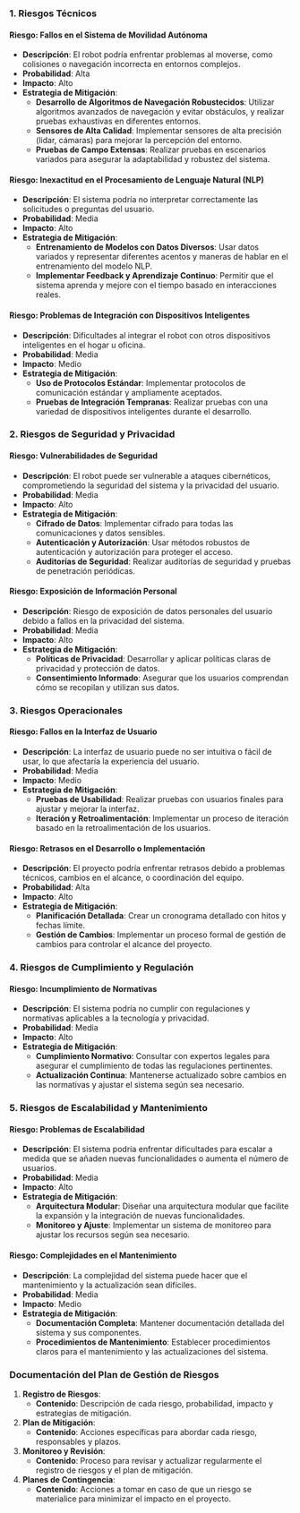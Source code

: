 ### **1. Riesgos Técnicos**

#### **Riesgo: Fallos en el Sistema de Movilidad Autónoma**

- **Descripción**: El robot podría enfrentar problemas al moverse, como colisiones o navegación incorrecta en entornos complejos.
- **Probabilidad**: Alta
- **Impacto**: Alto
- **Estrategia de Mitigación**:
  - **Desarrollo de Algoritmos de Navegación Robustecidos**: Utilizar algoritmos avanzados de navegación y evitar obstáculos, y realizar pruebas exhaustivas en diferentes entornos.
  - **Sensores de Alta Calidad**: Implementar sensores de alta precisión (lidar, cámaras) para mejorar la percepción del entorno.
  - **Pruebas de Campo Extensas**: Realizar pruebas en escenarios variados para asegurar la adaptabilidad y robustez del sistema.

#### **Riesgo: Inexactitud en el Procesamiento de Lenguaje Natural (NLP)**

- **Descripción**: El sistema podría no interpretar correctamente las solicitudes o preguntas del usuario.
- **Probabilidad**: Media
- **Impacto**: Alto
- **Estrategia de Mitigación**:
  - **Entrenamiento de Modelos con Datos Diversos**: Usar datos variados y representar diferentes acentos y maneras de hablar en el entrenamiento del modelo NLP.
  - **Implementar Feedback y Aprendizaje Continuo**: Permitir que el sistema aprenda y mejore con el tiempo basado en interacciones reales.

#### **Riesgo: Problemas de Integración con Dispositivos Inteligentes**

- **Descripción**: Dificultades al integrar el robot con otros dispositivos inteligentes en el hogar u oficina.
- **Probabilidad**: Media
- **Impacto**: Medio
- **Estrategia de Mitigación**:
  - **Uso de Protocolos Estándar**: Implementar protocolos de comunicación estándar y ampliamente aceptados.
  - **Pruebas de Integración Tempranas**: Realizar pruebas con una variedad de dispositivos inteligentes durante el desarrollo.

### **2. Riesgos de Seguridad y Privacidad**

#### **Riesgo: Vulnerabilidades de Seguridad**

- **Descripción**: El robot puede ser vulnerable a ataques cibernéticos, comprometiendo la seguridad del sistema y la privacidad del usuario.
- **Probabilidad**: Media
- **Impacto**: Alto
- **Estrategia de Mitigación**:
  - **Cifrado de Datos**: Implementar cifrado para todas las comunicaciones y datos sensibles.
  - **Autenticación y Autorización**: Usar métodos robustos de autenticación y autorización para proteger el acceso.
  - **Auditorías de Seguridad**: Realizar auditorías de seguridad y pruebas de penetración periódicas.

#### **Riesgo: Exposición de Información Personal**

- **Descripción**: Riesgo de exposición de datos personales del usuario debido a fallos en la privacidad del sistema.
- **Probabilidad**: Media
- **Impacto**: Alto
- **Estrategia de Mitigación**:
  - **Políticas de Privacidad**: Desarrollar y aplicar políticas claras de privacidad y protección de datos.
  - **Consentimiento Informado**: Asegurar que los usuarios comprendan cómo se recopilan y utilizan sus datos.

### **3. Riesgos Operacionales**

#### **Riesgo: Fallos en la Interfaz de Usuario**

- **Descripción**: La interfaz de usuario puede no ser intuitiva o fácil de usar, lo que afectaría la experiencia del usuario.
- **Probabilidad**: Media
- **Impacto**: Medio
- **Estrategia de Mitigación**:
  - **Pruebas de Usabilidad**: Realizar pruebas con usuarios finales para ajustar y mejorar la interfaz.
  - **Iteración y Retroalimentación**: Implementar un proceso de iteración basado en la retroalimentación de los usuarios.

#### **Riesgo: Retrasos en el Desarrollo o Implementación**

- **Descripción**: El proyecto podría enfrentar retrasos debido a problemas técnicos, cambios en el alcance, o coordinación del equipo.
- **Probabilidad**: Alta
- **Impacto**: Alto
- **Estrategia de Mitigación**:
  - **Planificación Detallada**: Crear un cronograma detallado con hitos y fechas límite.
  - **Gestión de Cambios**: Implementar un proceso formal de gestión de cambios para controlar el alcance del proyecto.

### **4. Riesgos de Cumplimiento y Regulación**

#### **Riesgo: Incumplimiento de Normativas**

- **Descripción**: El sistema podría no cumplir con regulaciones y normativas aplicables a la tecnología y privacidad.
- **Probabilidad**: Media
- **Impacto**: Alto
- **Estrategia de Mitigación**:
  - **Cumplimiento Normativo**: Consultar con expertos legales para asegurar el cumplimiento de todas las regulaciones pertinentes.
  - **Actualización Continua**: Mantenerse actualizado sobre cambios en las normativas y ajustar el sistema según sea necesario.

### **5. Riesgos de Escalabilidad y Mantenimiento**

#### **Riesgo: Problemas de Escalabilidad**

- **Descripción**: El sistema podría enfrentar dificultades para escalar a medida que se añaden nuevas funcionalidades o aumenta el número de usuarios.
- **Probabilidad**: Media
- **Impacto**: Alto
- **Estrategia de Mitigación**:
  - **Arquitectura Modular**: Diseñar una arquitectura modular que facilite la expansión y la integración de nuevas funcionalidades.
  - **Monitoreo y Ajuste**: Implementar un sistema de monitoreo para ajustar los recursos según sea necesario.

#### **Riesgo: Complejidades en el Mantenimiento**

- **Descripción**: La complejidad del sistema puede hacer que el mantenimiento y la actualización sean difíciles.
- **Probabilidad**: Media
- **Impacto**: Medio
- **Estrategia de Mitigación**:
  - **Documentación Completa**: Mantener documentación detallada del sistema y sus componentes.
  - **Procedimientos de Mantenimiento**: Establecer procedimientos claros para el mantenimiento y las actualizaciones del sistema.

### **Documentación del Plan de Gestión de Riesgos**

1. **Registro de Riesgos**:
   - **Contenido**: Descripción de cada riesgo, probabilidad, impacto y estrategias de mitigación.
2. **Plan de Mitigación**:
   - **Contenido**: Acciones específicas para abordar cada riesgo, responsables y plazos.
3. **Monitoreo y Revisión**:
   - **Contenido**: Proceso para revisar y actualizar regularmente el registro de riesgos y el plan de mitigación.
4. **Planes de Contingencia**:
   - **Contenido**: Acciones a tomar en caso de que un riesgo se materialice para minimizar el impacto en el proyecto.
